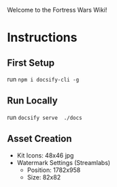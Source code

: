 Welcome to the Fortress Wars Wiki!

# Instructions

## First Setup
run `npm i docsify-cli -g`

## Run Locally
run `docsify serve  ./docs`

## Asset Creation
- Kit Icons: 48x46 jpg
- Watermark Settings (Streamlabs)
    - Position: 1782x958
    - Size: 82x82